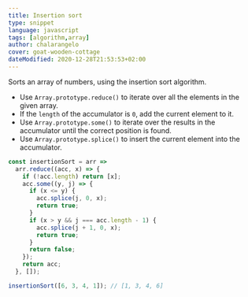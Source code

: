 ```yaml
---
title: Insertion sort
type: snippet
language: javascript
tags: [algorithm,array]
author: chalarangelo
cover: goat-wooden-cottage
dateModified: 2020-12-28T21:53:53+02:00
---
```


Sorts an array of numbers, using the insertion sort algorithm.

- Use `Array.prototype.reduce()` to iterate over all the elements in the given array.
- If the `length` of the accumulator is `0`, add the current element to it.
- Use `Array.prototype.some()` to iterate over the results in the accumulator until the correct position is found.
- Use `Array.prototype.splice()` to insert the current element into the accumulator.

```js
const insertionSort = arr =>
  arr.reduce((acc, x) => {
    if (!acc.length) return [x];
    acc.some((y, j) => {
      if (x <= y) {
        acc.splice(j, 0, x);
        return true;
      }
      if (x > y && j === acc.length - 1) {
        acc.splice(j + 1, 0, x);
        return true;
      }
      return false;
    });
    return acc;
  }, []);
```

```js
insertionSort([6, 3, 4, 1]); // [1, 3, 4, 6]
```

